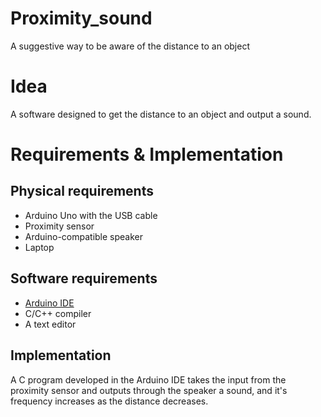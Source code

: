 
# Proximity_sound 
A suggestive way to be aware of the distance to an object

# Idea
A software designed to get the distance to an object and output a sound.

# Requirements & Implementation
## Physical requirements
* Arduino Uno with the USB cable
* Proximity sensor
* Arduino-compatible speaker
* Laptop

## Software requirements
* [Arduino IDE](https://www.arduino.cc/en/Main/Software)
* C/C++ compiler
* A text editor 

## Implementation
A C program developed in the Arduino IDE takes the input from the proximity sensor and outputs through the speaker a sound, and it's frequency increases as the distance decreases. 
